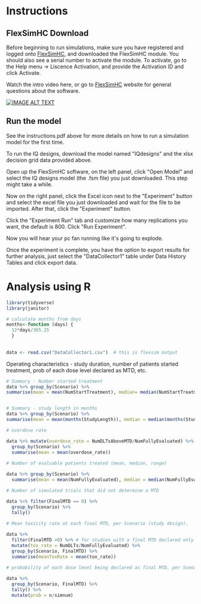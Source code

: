 # Instructions

## FlexSimHC Download

Before beginning to run simulations, make sure you have registered and logged onto [FlexSimHC](https://flexsim.com/clinical-trials), and downloaded the FlexSimHC module. You should also see a serial number to activate the module. To activate, go to the Help menu -> Liscence Activation, and provide the Activation ID and click Activate. 

Watch the intro video here, or go to [FlexSimHC](https://flexsim.com/clinical-trials) website for general questions about the software.

[![IMAGE ALT TEXT](http://img.youtube.com/vi/oAgYD6WnWis/0.jpg)](https://www.youtube.com/watch?v=oAgYD6WnWis "Video Title")


## Run the model

See the instructions.pdf above for more details on how to run a simulation model for the first time. 

To run the IQ designs, download the model named "IQdesigns" and the xlsx decision grid data provided above. 

Open up the FlexSimHC software, on the left panel, click "Open Model" and select the IQ designs model (the .fsm file) you just downloaded. This step might take a while.

Now on the right panel, click the Excel icon next to the "Experiment" button and select the excel file you just downloaded and wait for the file to be imported. After that, click the "Experiment" button. 

Click the "Experiment Run" tab and customize how many replications you want, the default is 800. Click "Run Experiment". 

Now you will hear your pc fan running like it's going to explode. 

Once the experiment is complete, you have the option to export results for further analysis, just select the "DataCollector1" table under Data History Tables and click export data. 

# Analysis using R


```R
library(tidyverse)
library(janitor)

# calculate months from days
months<-function (days) {
  12*days/365.25
  }
  
  
data <- read.csv("DataCollector1.csv")  # this is flexsim output


```

Operating characteristics - study duration, number of patients started treatment, prob of each dose level declared as MTD, etc. 

```R
# Summary - Number started treatment
data %>% group_by(Scenario) %>% 
summarise(mean = mean(NumStartTreatment), median= median(NumStartTreatment), range = range(NumStartTreatment))  # N started treatmetn at each design


# Summary - study length in months
data %>% group_by(Scenario) %>% 
summarise(mean = mean(months(StudyLength)), median = median(months(StudyLength)), range = range(months(StudyLength)))  # Study length in months.

# overdose rate

data %>% mutate(overdose_rate = NumDLTsAboveMTD/NumFullyEvaluated) %>% 
  group_by(Scenario) %>% 
  summarise(mean = mean(overdose_rate))
  
# Number of evaluable patients treated (mean, median, range)

data %>% group_by(Scenario) %>% 
  summarise(mean = mean(NumFullyEvaluated), median = median(NumFullyEvaluated), range = range(NumFullyEvaluated))

# Number of simulated trials that did not determine a MTD

data %>% filter(FinalMTD == 0) %>% 
  group_by(Scenario) %>% 
  tally()
  
# Mean toxicity rate at each final MTD, per Scenario (study design).

data %>% 
  filter(FinalMTD >0) %>% # for studies with a final MTD declared only
  mutate(tox_rate = NumDLTs/NumFullyEvaluated) %>% 
  group_by(Scenario, FinalMTD) %>% 
  summarise(meanToxRate = mean(tox_rate))
  
# probability of each dose level being declared as final MTD, per Scenario (study design).

data %>% 
  group_by(Scenario, FinalMTD) %>% 
  tally() %>% 
  mutate(prob = n/simnum)

```









